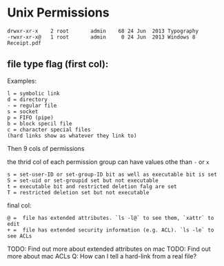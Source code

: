 # Unix Permissions

```
drwxr-xr-x    2 root       admin    68 24 Jun  2013 Typography
-rwxr-xr-x@   1 root       admin     0 24 Jun  2013 Windows 8 Receipt.pdf
```

## file type flag (first col):

Examples:

```
l = symbolic link
d = directory
- = regular file
s = socket
p = FIFO (pipe)
b = block specil file
c = character special files
(hard links show as whatever they link to)
```

Then 9 cols of permissions

the thrid col of each permission group can have values othe than `-` or `x`

```
s = set-user-ID or set-group-ID bit as well as executable bit is set
S = set-uid or set-groupid set but not executable
t = executable bit and restricted deletion falg are set
T = restricted deletion set but not executable
```

final col:

```
@ =  file has extended attributes. `ls -l@` to see them, `xattr` to edit
+ =  file has extended security information (e.g. ACL). `ls -le` to see ACLs
```

TODO: Find out more about extended attributes on mac
TODO: Find out more about mac ACLs
Q: How can I tell a hard-link from a real file?
